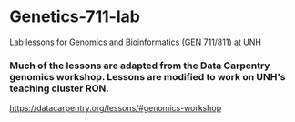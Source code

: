 # Genetics-711-lab
Lab lessons for Genomics and Bioinformatics (GEN 711/811) at UNH

### Much of the lessons are adapted from the Data Carpentry genomics workshop. Lessons are modified to work on UNH's teaching cluster RON.
https://datacarpentry.org/lessons/#genomics-workshop